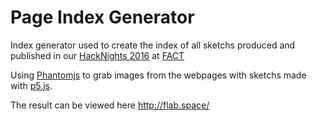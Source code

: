 # Page Index Generator

Index generator used to create the index of all sketchs produced and published in our [HackNights 2016](http://github.com/hacklabes/HackNights_Intro_2016_January) at [FACT](http://fact.co.uk)

Using [Phantomjs](http://phantomjs.org/) to grab images from the webpages with sketchs made with [p5.js](http://p5js.org/).

The result can be viewed here http://flab.space/
